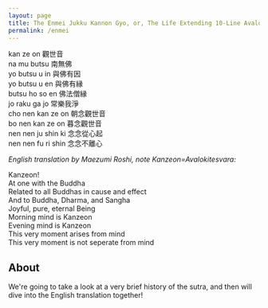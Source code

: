 ```yaml
---
layout: page
title: The Enmei Jukku Kannon Gyo, or, The Life Extending 10-Line Avalokitesvara Sutra
permalink: /enmei
---
```


kan ze on 觀世音  
na mu butsu 南無佛  
yo butsu u in 與佛有因  
yo butsu u en 與佛有縁  
butsu ho so en 佛法僧縁  
jo raku ga jo 常樂我淨  
cho nen kan ze on 朝念觀世音  
bo nen kan ze on 暮念觀世音  
nen nen ju shin ki 念念從心起  
nen nen fu ri shin 念念不離心  

_English translation by Maezumi Roshi, note Kanzeon=Avalokitesvara:_

Kanzeon!  
At one with the Buddha  
Related to all Buddhas in cause and effect  
And to Buddha, Dharma, and Sangha  
Joyful, pure, eternal Being  
Morning mind is Kanzeon  
Evening mind is Kanzeon  
This very moment arises from mind  
This very moment is not seperate from mind  

## About

We're going to take a look at a very brief history of the sutra, and then will dive into the English translation together! 
